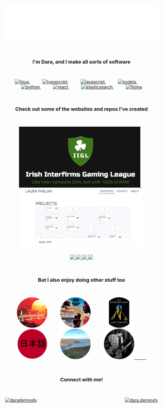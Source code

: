 ![](./hello_there_mountains.gif)

<div>&nbsp;</div>
<h3 align="center">I'm Dara, and I make all sorts of software</h3>
<div>&nbsp;</div>

<p align="center">
  <a href="https://www.linux.org/" target="_blank">
    <img src="https://devicons.github.io/devicon/devicon.git/icons/linux/linux-original.svg" alt="linux" width="40" height="40"/>
  </a>
  <span>&nbsp;&nbsp;&nbsp;&nbsp; &nbsp;&nbsp;&nbsp;&nbsp;</span>
  <a href="https://www.typescriptlang.org/" target="_blank">
    <img src="https://devicons.github.io/devicon/devicon.git/icons/typescript/typescript-original.svg" alt="typescript" width="40" height="40"/>
  </a>
  <span>&nbsp;&nbsp;&nbsp;&nbsp; &nbsp;&nbsp;&nbsp;&nbsp;</span>
  <a href="https://developer.mozilla.org/en-US/docs/Web/JavaScript" target="_blank">
    <img src="https://devicons.github.io/devicon/devicon.git/icons/javascript/javascript-original.svg" alt="javascript" width="40" height="40"/>
  </a>
  <span>&nbsp;&nbsp;&nbsp;&nbsp; &nbsp;&nbsp;&nbsp;&nbsp;</span>
  <a href="https://nodejs.org" target="_blank">
    <img src="https://devicons.github.io/devicon/devicon.git/icons/nodejs/nodejs-original-wordmark.svg" alt="nodejs" width="40" height="40"/>
  </a>
  <span>&nbsp;&nbsp;&nbsp;&nbsp; &nbsp;&nbsp;&nbsp;&nbsp;</span>
  <a href="https://www.python.org" target="_blank">
    <img src="https://devicons.github.io/devicon/devicon.git/icons/python/python-original.svg" alt="python" width="40" height="40"/>
  </a>
  <span>&nbsp;&nbsp;&nbsp;&nbsp; &nbsp;&nbsp;&nbsp;&nbsp;</span>
  <a href="https://reactjs.org/" target="_blank">
    <img src="https://devicons.github.io/devicon/devicon.git/icons/react/react-original-wordmark.svg" alt="react" width="40" height="40"/>
  </a>
  <span>&nbsp;&nbsp;&nbsp;&nbsp; &nbsp;&nbsp;&nbsp;&nbsp;</span>
  <a href="https://www.elastic.co" target="_blank">
    <img src="https://www.vectorlogo.zone/logos/elastic/elastic-icon.svg" alt="elasticsearch" width="40" height="40"/>
  </a>
  <span>&nbsp;&nbsp;&nbsp;&nbsp; &nbsp;&nbsp;&nbsp;&nbsp;</span>
  <a href="https://www.figma.com/" target="_blank">
    <img src="https://www.vectorlogo.zone/logos/figma/figma-icon.svg" alt="figma" width="40" height="40"/>
  </a>
</p>

<div>&nbsp;</div>
<h3 align="center">Check out some of the websites and repos I've created</h3>
<div>&nbsp;</div>

<p align="center">
  <a href="https://irishinterfirmsgaming.ie" target="_blank">
    <img src="./irishinterfirmsgaming.ie.png" width="400" height="200"/>
  </a>
  <span>&nbsp;&nbsp;</span>
  <a href="https://lauramjphelan.com" target="_blank">
    <img src="./lauramjphelan.com.png" width="400" height="200"/>
  </a>
</p>

<p align="center">
  <a href="https://github.com/daradermody/poll-watch" target="_blank">
    <img src="https://gh-card.dev/repos/daradermody/poll-watch.svg"/>
  </a>
  <a href="https://github.com/daradermody/ConsoleTable" target="_blank">
    <img src="https://gh-card.dev/repos/daradermody/ConsoleTable.svg"/>
  </a>
  <a href="https://github.com/daradermody/shawshank-licence" target="_blank">
    <img src="https://gh-card.dev/repos/daradermody/shawshank-licence.svg"/>
  </a>
  <a href="https://github.com/daradermody/BallGobblers" target="_blank">
    <img src="https://gh-card.dev/repos/daradermody/BallGobblers.svg"/>
  </a>
</p>

<div>&nbsp;</div>
<h3 align="center">But I also enjoy doing other stuff too</h3>
<div>&nbsp;</div>

<p align="center">
  <img src="./movie_alt_circle.png" alt="Cinema" title="Cinema" width="100" height="100"/>
  <span>&nbsp;&nbsp;&nbsp;&nbsp; &nbsp;&nbsp;&nbsp;&nbsp;</span>
  <img src="./jazz_circle.png" alt="Prog rock and jazz fusion" title="Prog rock and jazz fusion" width="100" height="100"/>
  <span>&nbsp;&nbsp;&nbsp;&nbsp; &nbsp;&nbsp;&nbsp;&nbsp;</span>
  <img src="./book_circle.png" alt="J. R. R. Tolkien" title="J. R. R. Tolkien" width="100" height="100"/>
  <span>&nbsp;&nbsp;&nbsp;&nbsp; &nbsp;&nbsp;&nbsp;&nbsp;</span>
  <img src="./japanese_circle.png" alt="Languages" title="Languages" width="100" height="100"/>
  <span>&nbsp;&nbsp;&nbsp;&nbsp; &nbsp;&nbsp;&nbsp;&nbsp;</span>
  <img src="./mountains_circle.png" alt="Hiking" title="Hiking" width="100" height="100"/>
  <span>&nbsp;&nbsp;&nbsp;&nbsp; &nbsp;&nbsp;&nbsp;&nbsp;</span>
  <a href="https://www.youtube.com/watch?v=u3kaRQONg8s" target="_blank">
    <img src="./music_circle.png" alt="Playing music" title="Playing music" width="100" height="100"/>
    <span>&nbsp;&nbsp;&nbsp;&nbsp; &nbsp;&nbsp;&nbsp;&nbsp;</span>
  </a>
</p>

<div>&nbsp;</div>
<h3 align="center">Connect with me!</h3>
<div>&nbsp;</div>

<p align="center" style="display: flex; justify-content: space-between">
  <a href="https://linkedin.com/in/daradermody" target="blank">
    <img align="center" src="https://cdn.jsdelivr.net/npm/simple-icons@3.0.1/icons/linkedin.svg" alt="daradermody" height="30" width="40" />
  </a>
  <a href="https://fb.com/dara.dermody" target="blank">
    <img align="center" src="https://cdn.jsdelivr.net/npm/simple-icons@3.0.1/icons/facebook.svg" alt="dara.dermody" height="30" width="40" />
  </a>
</p>

